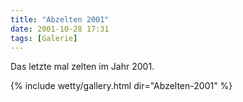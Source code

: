 ```yaml
---
title: "Abzelten 2001"
date: 2001-10-28 17:31
tags: [Galerie]
---
```

Das letzte mal zelten im Jahr 2001.

<!--more-->

{% include wetty/gallery.html dir="Abzelten-2001" %}


